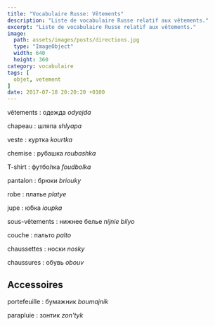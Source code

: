 ```yaml
---
title: "Vocabulaire Russe: Vêtements"
description: "Liste de vocabulaire Russe relatif aux vêtements."
excerpt: "Liste de vocabulaire Russe relatif aux vêtements."
image:
  path: assets/images/posts/directions.jpg
  type: "ImageObject"
  width: 640
  height: 360
category: vocabulaire
tags: [
  objet, vetement
]
date: 2017-07-18 20:20:20 +0100
---
```



vêtements
: одежда
*odyejda*

chapeau
: шляпа
*shlyapa*

veste
: куртка
*kourtka*

chemise
: рубашка
*roubashka*

T-shirt
: футбо́лка
*foudbolka*

pantalon
: брюки
*briouky*

robe
: платье
*platye*

jupe
: ю́бка
*ioupka*

sous-vêtements
: нижнее белье
*nijnie bilyo*

couche
: пальто
*palto*

chaussettes
: носки
*nosky*

chaussures
: обувь
*obouv*


## Accessoires

portefeuille
: бумажник
*boumajnik*

parapluie
: зонтик
*zon'tyk*
